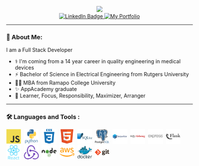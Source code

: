 <div id="header" align="center">
  <img src="https://media0.giphy.com/media/v1.Y2lkPTc5MGI3NjExY3ljbTY0eDRpMm1tenRrbDl4c2M1eXJqdjV6OGttaml6NGg5Y2R4byZlcD12MV9pbnRlcm5hbF9naWZfYnlfaWQmY3Q9Zw/7fgXa9Eo1Xslc9JOgK/giphy.gif)https://media0.giphy.com/media/v1.Y2lkPTc5MGI3NjExY3ljbTY0eDRpMm1tenRrbDl4c2M1eXJqdjV6OGttaml6NGg5Y2R4byZlcD12MV9pbnRlcm5hbF9naWZfYnlfaWQmY3Q9Zw/7fgXa9Eo1Xslc9JOgK/giphy.gif" width="200"/>
</div>

<div id="badges" align="center">
  <a href="https://www.linkedin.com/in/matthew-hung-mba-8b413813/">
    <img src="https://img.shields.io/badge/LinkedIn-blue?style=for-the-badge&logo=linkedin&logoColor=white" alt="LinkedIn Badge"/>
  </a>
    <a href="https://mhung31.github.io/">
    <img src="https://img.shields.io/badge/MyPortfolio-000000?style=for-the-badge&logo=About.me&logoColor=white" alt="My Portfolio"/>
  </a>  
</div>

---

### :open_book: About Me:
I am a Full Stack Developer
- ⚕️ I'm coming from a 14 year career in quality engineering in medical devices
- ⚡ Bachelor of Science in Electrical Engineering from Rutgers University
- 👨‍🎓 MBA from Ramapo College University
- ✨ AppAcademy graduate
- 🧰 Learner, Focus, Responsibility, Maximizer, Arranger

---

### :hammer_and_wrench: Languages and Tools :
<div>
  <div>
    <img src="https://github.com/devicons/devicon/blob/master/icons/javascript/javascript-original.svg" title="JavaScript" alt="JavaScript" width="40" height="40"/>&nbsp;
    <img src="https://github.com/devicons/devicon/blob/master/icons/python/python-original-wordmark.svg" title="Python" alt="Python" width="40" height="40"/>&nbsp;
  <img src="https://github.com/devicons/devicon/blob/master/icons/css3/css3-plain-wordmark.svg"  title="CSS3" alt="CSS" width="40" height="40"/>&nbsp;
  <img src="https://github.com/devicons/devicon/blob/master/icons/html5/html5-original.svg" title="HTML5" alt="HTML" width="40" height="40"/>&nbsp;
  <img src="https://github.com/devicons/devicon/blob/master/icons/sqlite/sqlite-original-wordmark.svg" title="SQLite" alt="SQLite" width="40" height="40"/>&nbsp;
  <img src="https://github.com/devicons/devicon/blob/master/icons/postgresql/postgresql-original-wordmark.svg" title="PostgreSQL" alt="PostgreSQL" width="40" height="40"/>&nbsp;
    <img src="https://github.com/devicons/devicon/blob/master/icons/sequelize/sequelize-original-wordmark.svg" title="Sequelize" alt="Sequelize" width="40" height="40"/>&nbsp;
    <img src="https://github.com/devicons/devicon/blob/master/icons/sqlalchemy/sqlalchemy-original-wordmark.svg" title="SQLAlchemy" alt="SQLAlchemy" width="40" height="40"/>&nbsp;
    <img src="https://github.com/devicons/devicon/blob/master/icons/express/express-original-wordmark.svg" title="Express" alt="Express" width="40" height="40"/>&nbsp;
    <img src="https://github.com/devicons/devicon/blob/master/icons/flask/flask-original-wordmark.svg" title="Flask" alt="Flask" width="40" height="40"/>&nbsp;
    <img src="https://github.com/devicons/devicon/blob/master/icons/react/react-original-wordmark.svg" title="React" alt="React" width="40" height="40"/>&nbsp;
  <img src="https://github.com/devicons/devicon/blob/master/icons/redux/redux-original.svg" title="Redux" alt="Redux " width="40" height="40"/>&nbsp;
  <img src="https://github.com/devicons/devicon/blob/master/icons/nodejs/nodejs-original-wordmark.svg" title="NodeJS" alt="NodeJS" width="40" height="40"/>&nbsp;
    <img src="https://github.com/devicons/devicon/blob/master/icons/amazonwebservices/amazonwebservices-plain-wordmark.svg" title="AWS" alt="AWS" width="40" height="40"/>&nbsp;
    <img src="https://github.com/devicons/devicon/blob/master/icons/docker/docker-original-wordmark.svg" title="Docker" alt="Docker" width="40" height="40"/>&nbsp;
    <img src="https://github.com/devicons/devicon/blob/master/icons/git/git-original-wordmark.svg" title="Git" alt="Git" width="40" height="40"/>&nbsp;

</div>
